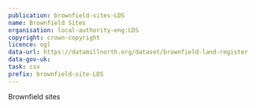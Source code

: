 ```yaml
---
publication: brownfield-sites-LDS
name: Brownfield Sites
organisation: local-authority-eng:LDS
copyright: crown-copyright
licence: ogl
data-url: https://datamillnorth.org/dataset/brownfield-land-register
data-gov-uk: 
task: csv
prefix: brownfield-site-LDS
---
```


Brownfield sites


